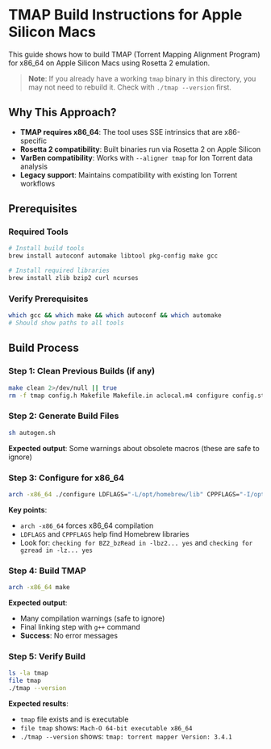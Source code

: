 # TMAP Build Instructions for Apple Silicon Macs

This guide shows how to build TMAP (Torrent Mapping Alignment Program) for x86_64 on Apple Silicon Macs using Rosetta 2 emulation.

> **Note**: If you already have a working `tmap` binary in this directory, you may not need to rebuild it. Check with `./tmap --version` first.

## **Why This Approach?**

- **TMAP requires x86_64**: The tool uses SSE intrinsics that are x86-specific
- **Rosetta 2 compatibility**: Built binaries run via Rosetta 2 on Apple Silicon
- **VarBen compatibility**: Works with `--aligner tmap` for Ion Torrent data analysis
- **Legacy support**: Maintains compatibility with existing Ion Torrent workflows

## **Prerequisites**

### **Required Tools**
```bash
# Install build tools
brew install autoconf automake libtool pkg-config make gcc

# Install required libraries
brew install zlib bzip2 curl ncurses
```

### **Verify Prerequisites**
```bash
which gcc && which make && which autoconf && which automake
# Should show paths to all tools
```

## **Build Process**

### **Step 1: Clean Previous Builds (if any)**
```bash
make clean 2>/dev/null || true
rm -f tmap config.h Makefile Makefile.in aclocal.m4 configure config.status config.log
```

### **Step 2: Generate Build Files**
```bash
sh autogen.sh
```
**Expected output**: Some warnings about obsolete macros (these are safe to ignore)

### **Step 3: Configure for x86_64**
```bash
arch -x86_64 ./configure LDFLAGS="-L/opt/homebrew/lib" CPPFLAGS="-I/opt/homebrew/include"
```
**Key points**:
- `arch -x86_64` forces x86_64 compilation
- `LDFLAGS` and `CPPFLAGS` help find Homebrew libraries
- Look for: `checking for BZ2_bzRead in -lbz2... yes` and `checking for gzread in -lz... yes`

### **Step 4: Build TMAP**
```bash
arch -x86_64 make
```
**Expected output**:
- Many compilation warnings (safe to ignore)
- Final linking step with `g++` command
- **Success**: No error messages

### **Step 5: Verify Build**
```bash
ls -la tmap
file tmap
./tmap --version
```

**Expected results**:
- `tmap` file exists and is executable
- `file tmap` shows: `Mach-O 64-bit executable x86_64`
- `./tmap --version` shows: `tmap: torrent mapper Version: 3.4.1`
